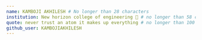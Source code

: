 ```yaml
---
name: KAMBOJI AKHILESH # No longer than 28 characters
institution: New horizon college of engineering 🚩 # no longer than 58 characters
quote: never trust an atom it makes up everything # no longer than 100 characters, avoid using quotes(") to guarantee the format remains the same.
github_user: KAMBOJIAKHILESH
---
```

